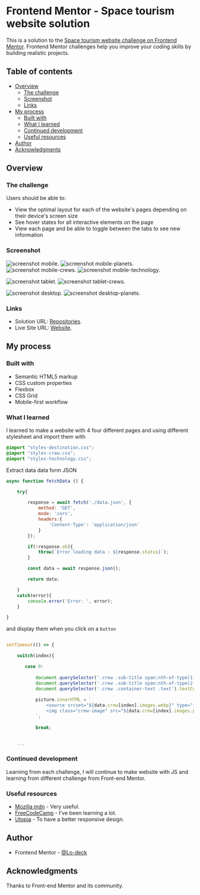 # Frontend Mentor - Space tourism website solution

This is a solution to the [Space tourism website challenge on Frontend Mentor](https://www.frontendmentor.io/challenges/space-tourism-multipage-website-gRWj1URZ3). Frontend Mentor challenges help you improve your coding skills by building realistic projects. 

## Table of contents

- [Overview](#overview)
  - [The challenge](#the-challenge)
  - [Screenshot](#screenshot)
  - [Links](#links)
- [My process](#my-process)
  - [Built with](#built-with)
  - [What I learned](#what-i-learned)
  - [Continued development](#continued-development)
  - [Useful resources](#useful-resources)
- [Author](#author)
- [Acknowledgments](#acknowledgments)


## Overview

### The challenge

Users should be able to:

- View the optimal layout for each of the website's pages depending on their device's screen size
- See hover states for all interactive elements on the page
- View each page and be able to toggle between the tabs to see new information


### Screenshot

![screenshot mobile](https://github.com/Lo-Deck/Space-tourism-website/blob/main/screenshot/Space%20tourism%20website-mobile.png).
![screenshot mobile-planets](https://github.com/Lo-Deck/Space-tourism-website/blob/main/screenshot/Space%20tourism%20website%20destination%20page-mobile.png).
![screenshot mobile-crews](https://github.com/Lo-Deck/Space-tourism-website/blob/main/screenshot/Space%20tourism%20website%20crew%20page-mobile.png).
![screenshot mobile-technology](https://github.com/Lo-Deck/Space-tourism-website/blob/main/screenshot/Space%20tourism%20website%20technology%20page-mobile.png).

![screenshot tablet](https://github.com/Lo-Deck/Space-tourism-website/blob/main/screenshot/Space%20tourism%20website-tablet.png).
![screenshot tablet-crews](https://github.com/Lo-Deck/Space-tourism-website/blob/main/screenshot/Space%20tourism%20website%20crew%20page-tablet.png).

![screenshot desktop](https://github.com/Lo-Deck/Space-tourism-website/blob/main/screenshot/Space%20tourism%20website-desktop.png).
![screenshot desktop-planets](https://github.com/Lo-Deck/Space-tourism-website/blob/main/screenshot/Space%20tourism%20website%20destination%20page-desktop.png).



### Links

- Solution URL: [Repositories](https://github.com/Lo-Deck/Space-tourism-website).
- Live Site URL: [Website](https://lo-deck.github.io/Space-tourism-website/).


## My process

### Built with

- Semantic HTML5 markup
- CSS custom properties
- Flexbox
- CSS Grid
- Mobile-first workflow


### What I learned

I learned to make a website with 4 four different pages and using different stylesheet and import them with

```css
@import "styles-destination.css";
@import "styles-crew.css";
@import "styles-technology.css";

```
Extract data data form JSON 

```js
async function fetchData () {

    try{

        response = await fetch('./data.json', {
            method: 'GET',
            mode: 'cors',
            headers:{
                'Content-Type': 'application/json'
            }
        });

        if(!response.ok){
            throw(`Error loading data : ${response.status}`);
        }

        const data = await response.json();

        return data;

    }
    catch(error){
        console.error('Error: ', error);
    }

}

```

and display them when you click on a `button`

```js

setTimeout(() => {

    switch(index){

       case 0:
    
           document.querySelector('.crew .sub-title span:nth-of-type(1)').textContent = `${data.crew[index].role}`;
           document.querySelector('.crew .sub-title span:nth-of-type(2)').textContent = `${data.crew[index].name}`;
           document.querySelector('.crew .container-text .text').textContent = `${data.crew[index].bio}`;
    
           picture.innerHTML = `
               <source srcset="${data.crew[index].images.webp}" type="image/webp">
               <img class="crew-image" src="${data.crew[index].images.png}" alt="hero">                
           `;
    
           break;


	...

```

### Continued development

Learning from each challenge, I will continue to make website with JS and learning from different challenge from Front-end Mentor.


### Useful resources

- [Mozilla mdn](https://developer.mozilla.org/) - Very useful.
- [FreeCodeCamp](https://www.freecodecamp.org/) - I've been learning a lot.
- [Utopia](https://utopia.fyi/) - To have a better responsive design.


## Author

- Frontend Mentor - [@Lo-deck](https://www.frontendmentor.io/profile/Lo-Deck)


## Acknowledgments

Thanks to Front-end Mentor and its community.

